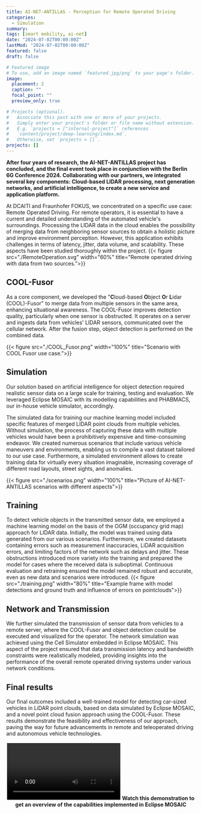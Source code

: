 ```yaml
---
title: AI-NET-ANTILLAS - Perception for Remote Operated Driving
categories:
  - Simulation
summary:
tags: [smart mobility, ai-net]
date: "2024-07-02T00:00:00Z"
lastMod: "2024-07-02T00:00:00Z"
featured: false
draft: false

# Featured image
# To use, add an image named `featured.jpg/png` to your page's folder. 
image:
  placement: 2
  caption: ""
  focal_point: ""
  preview_only: true

# Projects (optional).
#   Associate this post with one or more of your projects.
#   Simply enter your project's folder or file name without extension.
#   E.g. `projects = ["internal-project"]` references 
#   `content/project/deep-learning/index.md`.
#   Otherwise, set `projects = []`.
projects: []
---
```


**After four years of research, the AI-NET-ANTILLAS project has concluded, and the final event took place in conjunction with the Berlin 6G Conference 2024. Collaborating with our partners,
we integrated several key components: Cloud-based LIDAR processing, next generation networks, and artificial intelligence,
to create a new service and application platform.**

At DCAITI and Fraunhofer FOKUS, we concentrated on a specific use case: Remote Operated Driving.
For remote operators, it is essential to have a current and detailed understanding of the automated
vehicle's surroundings. Processing the LIDAR data in the cloud enables the possibility of merging data from neighboring sensor sources to obtain a holistic picture and improve environment perception.
However, this application exhibits challenges in terms of latency, jitter, data volume, and scalability. These aspects have been studied thoroughly within the project.
{{< figure src="./RemoteOperation.svg" width="60%" title="Remote operated driving with data from two sources.">}}

## COOL-Fusor
As a core component, we developed the "**C**loud-based **O**bject **O**r **L**idar (COOL)-Fusor" to merge data from multiple sensors in the same area, enhancing situational awareness.
The COOL-Fusor improves detection quality, particularly when one sensor is obstructed.
It operates on a server and ingests data from vehicles' LIDAR sensors, communicated over the cellular network.
After the fusion step, object detection is performed on the combined data.

{{< figure src="./COOL_Fusor.png" width="100%" title="Scenario with COOL Fusor use case.">}}


## Simulation
Our solution based on artificial intelligence for object detection required realistic sensor data on a large scale for training, testing and evaluation.
We leveraged Eclipse MOSAIC with its modelling capabilities and PHABMACS, our in-house vehicle simulator, accordingly.

The simulated data for training our machine learning model included specific features of merged LIDAR point clouds from multiple vehicles. 
Without simulation, the process of capturing these data with multiple vehicles would have been a prohibitively expensive and time-consuming endeavor.
We created numerous scenarios that include various vehicle maneuvers and environments, enabling us to compile a vast dataset tailored to our use case. 
Furthermore, a simulated environment allows to create training data for virtually every situation imaginable, increasing coverage of different road layouts, street sights, and anomalies.

{{< figure src="./scenarios.png" width="100%" title="Picture of AI-NET-ANTILLAS scenarios with different aspects">}}


## Training
To detect vehicle objects in the transmitted sensor data, we employed a machine learning model on the basis of the OGM (occupancy grid map) approach for LIDAR data.
Initially, the model was trained using data generated from our various scenarios.
Furthermore, we created datasets containing errors such as measurement inaccuracies, LiDAR acquisition errors, and limiting factors of the network such as delays and jitter.
These obstructions introduced more variety into the training and prepared the model for cases where the received data is suboptimal.
Continuous evaluation and retraining ensured the model remained robust and accurate, even as new data and scenarios were introduced.
{{< figure src="./training.png" width="80%" title="Example frame with model detections and ground truth and influence of errors on pointclouds">}}


## Network and Transmission
We further simulated the transmission of sensor data from vehicles to a remote server,
where the COOL-Fusor and object detection could be executed and visualized for the operator.
The network simulation was achieved using the Cell Simulator embedded in Eclipse MOSAIC.
This aspect of the project ensured that data transmission latency and bandwidth constraints were realistically modeled, providing insights into the performance of the overall remote operated driving systems under various network conditions.

## Final results
Our final outcomes included a well-trained model for detecting car-sized vehicles in LiDAR point clouds, based on data simulated by Eclipse MOSAIC, and a novel point cloud fusion approach using the COOL-Fusor.
These results demonstrate the feasibility and effectiveness of our approach, paving the way for future advancements in remote and teleoperated driving and autonomous vehicle technologies.
<div style="text-align: center;margin-bottom: 10px">
<video controls style="width:60%;margin-bottom: 1px;margin-top:3px;text-align: center">
  <source src="https://media.dcaiti.tu-berlin.de/mosaic/ai-net-rod/AINET-ANTILLAS-FINAL.mp4" type="video/mp4">
</video>
<b>Watch this demonstration to get an overview of the capabilities implemented in Eclipse MOSAIC</b>
</div>
